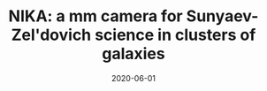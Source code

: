 ---
title: "NIKA: a mm camera for Sunyaev-Zel&apos;dovich science in clusters of galaxies"
collection: publications
permalink: /publication/2020-06-01-NIKA-a-mm-camera-for-Sunyaev-Zeldovich-science-in-clusters-of-galaxies
date: 2020-06-01
venue: 'In the proceedings of mm Universe @ NIKA2 - Observing the mm Universe with the NIKA2 Camera'
citation: ' J. {Mac{\&apos;\i}as-P{\&apos;e}rez},  R. {Adam},  P. {Ade},  P. {Andr{\&apos;e}},  A. {Andrianasolo},  H. {Aussel},  M. {Arnaud},  I. {Bartalucci},  A. {Beelen},  A. {Beno{\^\i}t},  A. {Bideaud},  O. {Bourrion},  M. {Calvo},  A. {Catalano},  B. {Comis},  M. {De Petris},  F. {D{\&apos;e}sert},  S. {Doyle},  E. {Driessen},  A. {Gomez},  J. {Goupy},  F. {K{\&apos;e}ruzor{\&apos;e}},  C. {Kramer},  B. {Ladjelate},  G. {Lagache},  S. {Leclercq},  J. {Lestrade},  P. {Mauskopf},  F. {Mayet},  A. {Monfardini},  L. {Perotto},  G. {Pisano},  E. {Pointecouteau},  N. {Ponthieu},  G. {Pratt},  V. {Rev{\&apos;e}ret},  A. {Ritacco},  C. {Romero},  H. {Roussel},  F. {Ruppin},  K. {Schuster},  S. {Shu},  A. {Sievers},  C. {Tucker},  R. {Zylka}, &quot;NIKA: a mm camera for Sunyaev-Zel&amp;apos;dovich science in clusters of galaxies.&quot; In the proceedings of mm Universe @ NIKA2 - Observing the mm Universe with the NIKA2 Camera, 2020.'
---
